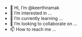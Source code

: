 - 👋 Hi, I’m @keerthiramak
- 👀 I’m interested in ...
- 🌱 I’m currently learning ...
- 💞️ I’m looking to collaborate on ...
- 📫 How to reach me ...

<!---
keerthiramak/keerthiramak is a ✨ special ✨ repository because its `README.md` (this file) appears on your GitHub profile.
You can click the Preview link to take a look at your changes.
--->
